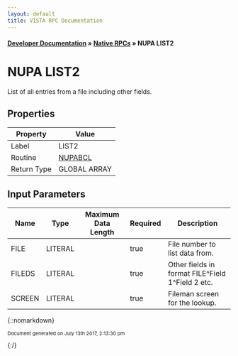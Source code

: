 ```yaml
---
layout: default
title: VISTA RPC Documentation
---
```


#### [Developer Documentation](../index) &#187; [Native RPCs](TableOfContents) &#187; NUPA LIST2<br/>
# NUPA LIST2

List of all entries from a file including other fields.

## Properties

Property | Value
--- | ---
Label | LIST2
Routine | [NUPABCL](http://code.osehra.org/dox/Routine_NUPABCL_source.html)
Return Type | GLOBAL ARRAY


## Input Parameters

Name | Type | Maximum Data Length | Required | Description
--- | --- | --- | --- | ---
FILE | LITERAL |  | true | File number to list data from.
FILEDS | LITERAL |  | true | Other fields in format FILE^Field 1^Field 2 etc.
SCREEN | LITERAL |  | true | Fileman screen for the lookup.



{::nomarkdown} <br/><p style="font-size: 11px">Document generated on July 13th 2017, 2:13:30 pm</p>{:/}